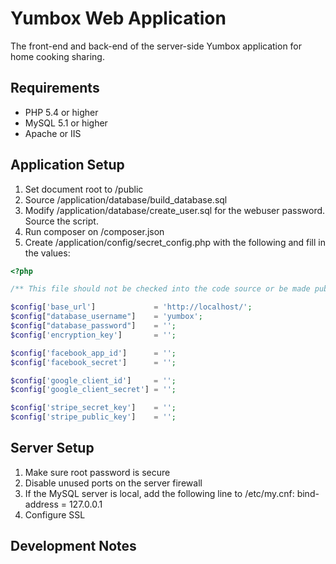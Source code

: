 # Yumbox Web Application #

The front-end and back-end of the server-side Yumbox application for home cooking sharing.

## Requirements ##

- PHP 5.4 or higher
- MySQL 5.1 or higher
- Apache or IIS

## Application Setup ##

1. Set document root to /public
2. Source /application/database/build_database.sql
3. Modify /application/database/create_user.sql for the webuser password. Source the script.
4. Run composer on /composer.json
5. Create /application/config/secret_config.php with the following and fill in the values:

```php
<?php

/** This file should not be checked into the code source or be made public **/

$config['base_url'] 			= 'http://localhost/';
$config["database_username"] 	= 'yumbox';
$config["database_password"] 	= '';
$config['encryption_key'] 		= '';

$config['facebook_app_id']		= '';
$config['facebook_secret']		= '';

$config['google_client_id']		= '';
$config['google_client_secret']	= '';

$config['stripe_secret_key']	= '';
$config['stripe_public_key']	= '';
```

## Server Setup ##

1. Make sure root password is secure
2. Disable unused ports on the server firewall
3. If the MySQL server is local, add the following line to /etc/my.cnf:
  bind-address = 127.0.0.1
4. Configure SSL

## Development Notes ##


